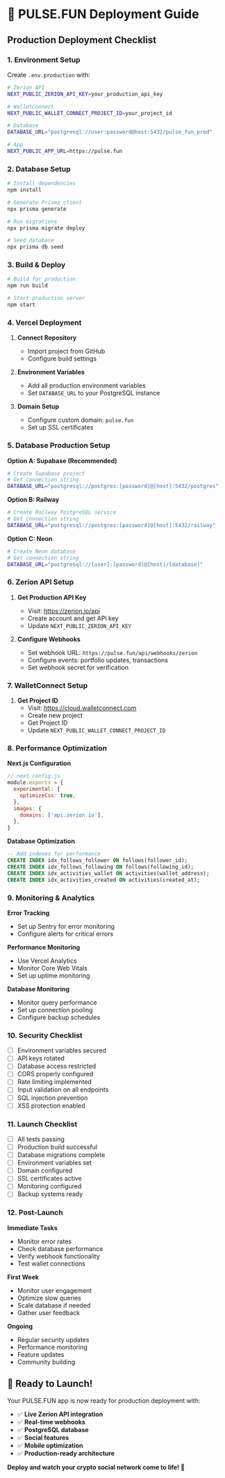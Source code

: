 # 🚀 PULSE.FUN Deployment Guide

## **Production Deployment Checklist**

### **1. Environment Setup**

Create `.env.production` with:
```bash
# Zerion API
NEXT_PUBLIC_ZERION_API_KEY=your_production_api_key

# WalletConnect
NEXT_PUBLIC_WALLET_CONNECT_PROJECT_ID=your_project_id

# Database
DATABASE_URL="postgresql://user:password@host:5432/pulse_fun_prod"

# App
NEXT_PUBLIC_APP_URL=https://pulse.fun
```

### **2. Database Setup**

```bash
# Install dependencies
npm install

# Generate Prisma client
npx prisma generate

# Run migrations
npx prisma migrate deploy

# Seed database
npx prisma db seed
```

### **3. Build & Deploy**

```bash
# Build for production
npm run build

# Start production server
npm start
```

### **4. Vercel Deployment**

1. **Connect Repository**
   - Import project from GitHub
   - Configure build settings

2. **Environment Variables**
   - Add all production environment variables
   - Set `DATABASE_URL` to your PostgreSQL instance

3. **Domain Setup**
   - Configure custom domain: `pulse.fun`
   - Set up SSL certificates

### **5. Database Production Setup**

**Option A: Supabase (Recommended)**
```bash
# Create Supabase project
# Get connection string
DATABASE_URL="postgresql://postgres:[password]@[host]:5432/postgres"
```

**Option B: Railway**
```bash
# Create Railway PostgreSQL service
# Get connection string
DATABASE_URL="postgresql://postgres:[password]@[host]:5432/railway"
```

**Option C: Neon**
```bash
# Create Neon database
# Get connection string
DATABASE_URL="postgresql://[user]:[password]@[host]/[database]"
```

### **6. Zerion API Setup**

1. **Get Production API Key**
   - Visit: https://zerion.io/api
   - Create account and get API key
   - Update `NEXT_PUBLIC_ZERION_API_KEY`

2. **Configure Webhooks**
   - Set webhook URL: `https://pulse.fun/api/webhooks/zerion`
   - Configure events: portfolio updates, transactions
   - Set webhook secret for verification

### **7. WalletConnect Setup**

1. **Get Project ID**
   - Visit: https://cloud.walletconnect.com
   - Create new project
   - Get Project ID
   - Update `NEXT_PUBLIC_WALLET_CONNECT_PROJECT_ID`

### **8. Performance Optimization**

**Next.js Configuration**
```javascript
// next.config.js
module.exports = {
  experimental: {
    optimizeCss: true,
  },
  images: {
    domains: ['api.zerion.io'],
  },
}
```

**Database Optimization**
```sql
-- Add indexes for performance
CREATE INDEX idx_follows_follower ON follows(follower_id);
CREATE INDEX idx_follows_following ON follows(following_id);
CREATE INDEX idx_activities_wallet ON activities(wallet_address);
CREATE INDEX idx_activities_created ON activities(created_at);
```

### **9. Monitoring & Analytics**

**Error Tracking**
- Set up Sentry for error monitoring
- Configure alerts for critical errors

**Performance Monitoring**
- Use Vercel Analytics
- Monitor Core Web Vitals
- Set up uptime monitoring

**Database Monitoring**
- Monitor query performance
- Set up connection pooling
- Configure backup schedules

### **10. Security Checklist**

- [ ] Environment variables secured
- [ ] API keys rotated
- [ ] Database access restricted
- [ ] CORS properly configured
- [ ] Rate limiting implemented
- [ ] Input validation on all endpoints
- [ ] SQL injection prevention
- [ ] XSS protection enabled

### **11. Launch Checklist**

- [ ] All tests passing
- [ ] Production build successful
- [ ] Database migrations complete
- [ ] Environment variables set
- [ ] Domain configured
- [ ] SSL certificates active
- [ ] Monitoring configured
- [ ] Backup systems ready

### **12. Post-Launch**

**Immediate Tasks**
- Monitor error rates
- Check database performance
- Verify webhook functionality
- Test wallet connections

**First Week**
- Monitor user engagement
- Optimize slow queries
- Scale database if needed
- Gather user feedback

**Ongoing**
- Regular security updates
- Performance monitoring
- Feature updates
- Community building

## **🚀 Ready to Launch!**

Your PULSE.FUN app is now ready for production deployment with:
- ✅ **Live Zerion API integration**
- ✅ **Real-time webhooks**
- ✅ **PostgreSQL database**
- ✅ **Social features**
- ✅ **Mobile optimization**
- ✅ **Production-ready architecture**

**Deploy and watch your crypto social network come to life! 🌊**